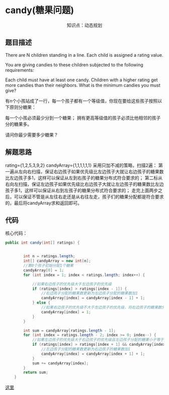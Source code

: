 # candy(糖果问题)

<center>知识点：动态规划</center>


## 题目描述
There are N children standing in a line. Each child is assigned a rating value.

You are giving candies to these children subjected to the following requirements:

Each child must have at least one candy.
Children with a higher rating get more candies than their neighbors.
What is the minimum candies you must give?

有n个小孩站成了一行，每一个孩子都有一个等级值，你现在要给这些孩子按照以下原则分糖果：

每一个小孩必须最少分到一个糖果；
拥有更高等级值的孩子必须比他相邻的孩子分的糖果多。

请问你最少需要多少糖果？


## 解题思路
rating={1,2,5,3,9,2}
candyArray={1,1,1,1,1,1}
采用只加不减的策略，扫描2遍：
第一遍从左向右扫描，保证右边孩子如果优先级比左边孩子大就让右边孩子的糖果数比左边孩子多1，这样可以保证从左到右孩子的糖果分布式符合要求的；
第二标从右向左扫描，保证左边孩子如果优先级比右边孩子大就让左边孩子的糖果数比左边孩子多1，这样可以保证从右到左孩子的糖果分布式符合要求的；
走完上面两步之后，可以保证不管是从左往右走还是从右往左走，孩子们的糖果分配都是符合要求的，最后将candyArray求和返回即可。


## 代码

核心代码：
```java
public int candy(int[] ratings) {


        int n = ratings.length;
        int[] candyArray = new int[n];
        //第0个孩子初始分配1个糖果
        candyArray[0] = 1;
        for (int index = 1; index < ratings.length; index++) {

            //如果右边孩子的优先级大于左边孩子的优先级
            if (ratings[index] > ratings[index - 1]) {
                //右边孩子分配的糖果数更新为左边孩子分配的糖果数加1
                candyArray[index] = candyArray[index - 1] + 1;
            } else {
                //如果右边孩子的优先级不大于左边孩子的优先级，将右边孩子的糖果数分配为1
                candyArray[index] = 1;
            }
        }

        int sum = candyArray[ratings.length - 1];
        for (int index = ratings.length - 2; index >= 0; index--) {
            //如果左边孩子的优先级大于右边孩子的优先级且左边孩子分配的糖果小于等于右边孩子分配的糖果
            if (ratings[index] > ratings[index + 1] && candyArray[index] <= candyArray[index + 1]) {
                //左边孩子分配的糖果数更新为右边孩子的糖果数加1
                candyArray[index] = candyArray[index + 1] + 1;
            }
            sum += candyArray[index];
        }
        return sum;
    }

```
[这里](../src/sixteen/Solution.java)